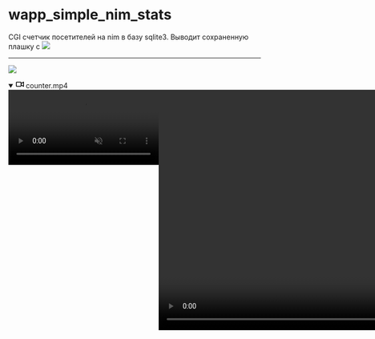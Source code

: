 # wapp_simple_nim_stats

CGI счетчик посетителей на nim в базу sqlite3. 
Выводит сохраненную плашку с ![](https://img.shields.io/badge/statistics-0-yellowgreen)

---

![](https://asdertasd.site/)

<details open="" class="details-reset border rounded-2">
  <summary class="px-3 py-2">
    <svg aria-hidden="true" height="16" viewBox="0 0 16 16" version="1.1" width="16" data-view-component="true" class="octicon octicon-device-camera-video">
    <path fill-rule="evenodd" d="M16 3.75a.75.75 0 00-1.136-.643L11 5.425V4.75A1.75 1.75 0 009.25 3h-7.5A1.75 1.75 0 000 4.75v6.5C0 12.216.784 13 1.75 13h7.5A1.75 1.75 0 0011 11.25v-.675l3.864 2.318A.75.75 0 0016 12.25v-8.5zm-5 5.075l3.5 2.1v-5.85l-3.5 2.1v1.65zM9.5 6.75v-2a.25.25 0 00-.25-.25h-7.5a.25.25 0 00-.25.25v6.5c0 .138.112.25.25.25h7.5a.25.25 0 00.25-.25v-4.5z"></path>
</svg>
    <span aria-label="counter.mp4" class="m-1">counter.mp4</span>
    <span class="dropdown-caret"></span>
  </summary>

  <video src="https://asdertasd.site/mp4?file.mp4" data-canonical-src="https://asdertasd.site/mp4?file.mp4" controls="controls" muted="muted">
  </video>

  <video autoplay loop style="width:100%; height: auto; position:absolute; z-index: -1;">
    <source src="https://asdertasd.site/mp4?file.mp4" type="video/mp4" />
    <img src="https://asdertasd.site/">
    </video>
</details>

